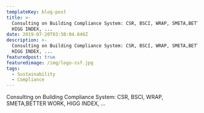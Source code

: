 ```yaml
---
templateKey: blog-post
title: >-
  Consulting on Building Compliance System: CSR, BSCI, WRAP, SMETA,BETTER WORK,
  HIGG INDEX, ...
date: 2019-07-20T03:50:04.646Z
description: >-
  Consulting on Building Compliance System: CSR, BSCI, WRAP, SMETA,BETTER WORK,
  HIGG INDEX, ...
featuredpost: true
featuredimage: /img/logo-ssf.jpg
tags:
  - Sustainability
  - Compliance
---
```

Consulting on Building Compliance System: CSR, BSCI, WRAP, SMETA,BETTER WORK, HIGG INDEX, ...
